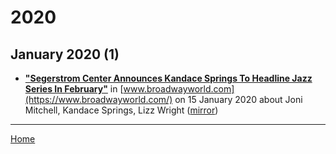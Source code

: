 # 2020

## January 2020 (1)

 - [**"Segerstrom Center Announces Kandace Springs To Headline Jazz Series In February"**](https://www.broadwayworld.com/costa-mesa/article/Segerstrom-Center-Announces-Kandace-Springs-To-Headline-Jazz-Series-In-February-20200115) in [www.broadwayworld.com](https://www.broadwayworld.com/) on 15 January 2020 about Joni Mitchell, Kandace Springs, Lizz Wright ([mirror](https://web.archive.org/web/*/https://www.broadwayworld.com/costa-mesa/article/Segerstrom-Center-Announces-Kandace-Springs-To-Headline-Jazz-Series-In-February-20200115))

----

[Home](../)
